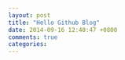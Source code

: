 ```yaml
---
layout: post
title: "Hello Github Blog"
date: 2014-09-16 12:40:47 +0800
comments: true
categories: 
---
```

